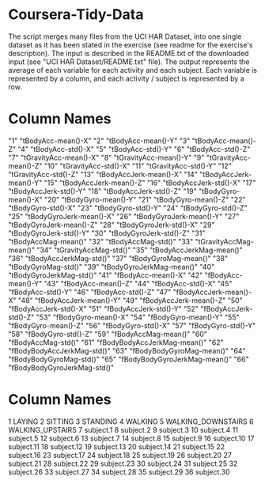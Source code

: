 # Coursera-Tidy-Data

The script merges many files from the UCI HAR Dataset, into one single dataset as it has been stated in the exercise (see readme for the exercise's description).
The input is described in the README.txt of the downloaded input (see "UCI HAR Dataset/README.txt" file).
The output represents the average of each variable for each activity and each subject. Each variable is represented by a column, and each activity / subject is represented by a row. 

# Column Names
"1" "tBodyAcc-mean()-X"
"2" "tBodyAcc-mean()-Y"
"3" "tBodyAcc-mean()-Z"
"4" "tBodyAcc-std()-X"
"5" "tBodyAcc-std()-Y"
"6" "tBodyAcc-std()-Z"
"7" "tGravityAcc-mean()-X"
"8" "tGravityAcc-mean()-Y"
"9" "tGravityAcc-mean()-Z"
"10" "tGravityAcc-std()-X"
"11" "tGravityAcc-std()-Y"
"12" "tGravityAcc-std()-Z"
"13" "tBodyAccJerk-mean()-X"
"14" "tBodyAccJerk-mean()-Y"
"15" "tBodyAccJerk-mean()-Z"
"16" "tBodyAccJerk-std()-X"
"17" "tBodyAccJerk-std()-Y"
"18" "tBodyAccJerk-std()-Z"
"19" "tBodyGyro-mean()-X"
"20" "tBodyGyro-mean()-Y"
"21" "tBodyGyro-mean()-Z"
"22" "tBodyGyro-std()-X"
"23" "tBodyGyro-std()-Y"
"24" "tBodyGyro-std()-Z"
"25" "tBodyGyroJerk-mean()-X"
"26" "tBodyGyroJerk-mean()-Y"
"27" "tBodyGyroJerk-mean()-Z"
"28" "tBodyGyroJerk-std()-X"
"29" "tBodyGyroJerk-std()-Y"
"30" "tBodyGyroJerk-std()-Z"
"31" "tBodyAccMag-mean()"
"32" "tBodyAccMag-std()"
"33" "tGravityAccMag-mean()"
"34" "tGravityAccMag-std()"
"35" "tBodyAccJerkMag-mean()"
"36" "tBodyAccJerkMag-std()"
"37" "tBodyGyroMag-mean()"
"38" "tBodyGyroMag-std()"
"39" "tBodyGyroJerkMag-mean()"
"40" "tBodyGyroJerkMag-std()"
"41" "fBodyAcc-mean()-X"
"42" "fBodyAcc-mean()-Y"
"43" "fBodyAcc-mean()-Z"
"44" "fBodyAcc-std()-X"
"45" "fBodyAcc-std()-Y"
"46" "fBodyAcc-std()-Z"
"47" "fBodyAccJerk-mean()-X"
"48" "fBodyAccJerk-mean()-Y"
"49" "fBodyAccJerk-mean()-Z"
"50" "fBodyAccJerk-std()-X"
"51" "fBodyAccJerk-std()-Y"
"52" "fBodyAccJerk-std()-Z"
"53" "fBodyGyro-mean()-X"
"54" "fBodyGyro-mean()-Y"
"55" "fBodyGyro-mean()-Z"
"56" "fBodyGyro-std()-X"
"57" "fBodyGyro-std()-Y"
"58" "fBodyGyro-std()-Z"
"59" "fBodyAccMag-mean()"
"60" "fBodyAccMag-std()"
"61" "fBodyBodyAccJerkMag-mean()"
"62" "fBodyBodyAccJerkMag-std()"
"63" "fBodyBodyGyroMag-mean()"
"64" "fBodyBodyGyroMag-std()"
"65" "fBodyBodyGyroJerkMag-mean()"
"66" "fBodyBodyGyroJerkMag-std()"

# Column Names
1                  LAYING
2                  SITTING 
3                  STANDING
4                  WALKING
5       WALKING_DOWNSTAIRS
6          WALKING_UPSTAIRS
7                   subject.1
8                   subject.2
9                   subject.3
10                  subject.4
11                  subject.5
12                  subject.6
13                  subject.7
14                  subject.8
15                  subject.9
16                 subject.10
17                 subject.11
18                 subject.12
19                 subject.13
20                 subject.14
21                 subject.15
22                 subject.16
23                 subject.17
24                 subject.18
25                 subject.19
26                 subject.20
27                 subject.21
28                 subject.22
29                 subject.23
30                 subject.24
31                 subject.25
32                 subject.26
33                 subject.27
34                 subject.28
35                 subject.29
36                 subject.30
